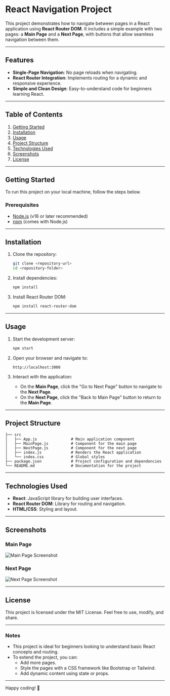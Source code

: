 
# React Navigation Project

This project demonstrates how to navigate between pages in a React application using **React Router DOM**. It includes a simple example with two pages: a **Main Page** and a **Next Page**, with buttons that allow seamless navigation between them.

---

## Features

- **Single-Page Navigation**: No page reloads when navigating.
- **React Router Integration**: Implements routing for a dynamic and responsive experience.
- **Simple and Clean Design**: Easy-to-understand code for beginners learning React.

---

## Table of Contents

1. [Getting Started](#getting-started)
2. [Installation](#installation)
3. [Usage](#usage)
4. [Project Structure](#project-structure)
5. [Technologies Used](#technologies-used)
6. [Screenshots](#screenshots)
7. [License](#license)

---

## Getting Started

To run this project on your local machine, follow the steps below.

### Prerequisites

- [Node.js](https://nodejs.org/) (v16 or later recommended)
- [npm](https://www.npmjs.com/) (comes with Node.js)

---

## Installation

1. Clone the repository:
   ```bash
   git clone <repository-url>
   cd <repository-folder>
   ```

2. Install dependencies:
   ```bash
   npm install
   ```

3. Install React Router DOM:
   ```bash
   npm install react-router-dom
   ```

---

## Usage

1. Start the development server:
   ```bash
   npm start
   ```

2. Open your browser and navigate to:
   ```
   http://localhost:3000
   ```

3. Interact with the application:
   - On the **Main Page**, click the "Go to Next Page" button to navigate to the **Next Page**.
   - On the **Next Page**, click the "Back to Main Page" button to return to the **Main Page**.

---

## Project Structure

```
├── src
│   ├── App.js               # Main application component
│   ├── MainPage.js          # Component for the main page
│   ├── NextPage.js          # Component for the next page
│   ├── index.js             # Renders the React application
│   └── index.css            # Global styles
├── package.json             # Project configuration and dependencies
└── README.md                # Documentation for the project
```

---

## Technologies Used

- **React**: JavaScript library for building user interfaces.
- **React Router DOM**: Library for routing and navigation.
- **HTML/CSS**: Styling and layout.

---

## Screenshots

### Main Page
![Main Page Screenshot](https://via.placeholder.com/600x300?text=Main+Page)

### Next Page
![Next Page Screenshot](https://via.placeholder.com/600x300?text=Next+Page)

---

## License

This project is licensed under the MIT License. Feel free to use, modify, and share.

---

### Notes

- This project is ideal for beginners looking to understand basic React concepts and routing.
- To extend the project, you can:
  - Add more pages.
  - Style the pages with a CSS framework like Bootstrap or Tailwind.
  - Add dynamic content using state or props.

---

Happy coding! 🎉
